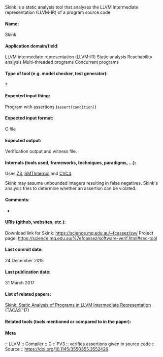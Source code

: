 Skink is a static analysis tool that analyses the LLVM intermediate representation (LLVM-IR) of a program source code

#### Name:
Skink

#### Application domain/field:
LLVM intermediate representation (LLVM-IR)
Static analysis
Reachability analysis
Multi-threaded programs
Concurrent programs

#### Type of tool (e.g. model checker, test generator):
?

#### Expected input thing:
Program with assertions (`assert(condition)`)

#### Expected input format:
C file

#### Expected output:
Verification output and witness file.

#### Internals (tools used, frameworks, techniques, paradigms, ...):
Uses [Z3](Solvers/SMT/Z3.md), [SMTInterpol](Solvers/SMT/SMTInterpol.md) and [CVC4](Solvers/SMT/CVC4.md).

Skink may assume unbounded integers resulting in false negatives.
Skink's analysis tries to determine whether an assertion can be violated.

#### Comments:
-

#### URIs (github, websites, etc.):
Download link for Skink: https://science.mq.edu.au/~fcassez/sw/
Project page: https://science.mq.edu.au/%7efcassez/software-verif.html#sec-tool

#### Last commit date:
24 December 2015

#### Last publication date:
31 March 2017

#### List of related papers:
[Skink: Static Analysis of Programs in LLVM Intermediate Representation](https://doi.org/10.1007/978-3-662-54580-5_27) (TACAS '17)

#### Related tools (tools mentioned or compared to in the paper):

#### Meta
:: LLVM
:: Compiler
:: C
:: PV3 :: verifies assertions given in source code
:: Source :: https://doi.org/10.1145/3550355.3552426